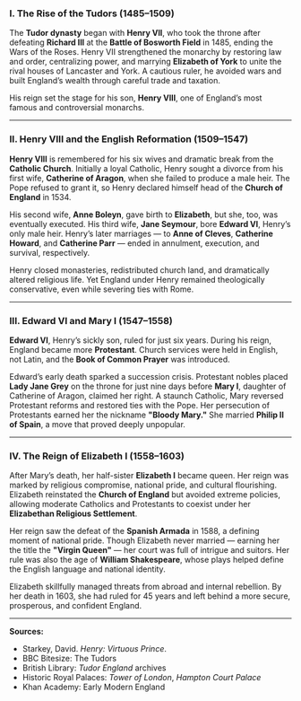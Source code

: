 ### I. The Rise of the Tudors (1485–1509)

The **Tudor dynasty** began with **Henry VII**, who took the throne after defeating **Richard III** at the **Battle of Bosworth Field** in 1485, ending the Wars of the Roses. Henry VII strengthened the monarchy by restoring law and order, centralizing power, and marrying **Elizabeth of York** to unite the rival houses of Lancaster and York. A cautious ruler, he avoided wars and built England’s wealth through careful trade and taxation.

His reign set the stage for his son, **Henry VIII**, one of England’s most famous and controversial monarchs.

---

### II. Henry VIII and the English Reformation (1509–1547)

**Henry VIII** is remembered for his six wives and dramatic break from the **Catholic Church**. Initially a loyal Catholic, Henry sought a divorce from his first wife, **Catherine of Aragon**, when she failed to produce a male heir. The Pope refused to grant it, so Henry declared himself head of the **Church of England** in 1534.

His second wife, **Anne Boleyn**, gave birth to **Elizabeth**, but she, too, was eventually executed. His third wife, **Jane Seymour**, bore **Edward VI**, Henry’s only male heir. Henry’s later marriages — to **Anne of Cleves**, **Catherine Howard**, and **Catherine Parr** — ended in annulment, execution, and survival, respectively.

Henry closed monasteries, redistributed church land, and dramatically altered religious life. Yet England under Henry remained theologically conservative, even while severing ties with Rome.

---

### III. Edward VI and Mary I (1547–1558)

**Edward VI**, Henry’s sickly son, ruled for just six years. During his reign, England became more **Protestant**. Church services were held in English, not Latin, and the **Book of Common Prayer** was introduced.

Edward’s early death sparked a succession crisis. Protestant nobles placed **Lady Jane Grey** on the throne for just nine days before **Mary I**, daughter of Catherine of Aragon, claimed her right. A staunch Catholic, Mary reversed Protestant reforms and restored ties with the Pope. Her persecution of Protestants earned her the nickname **"Bloody Mary."** She married **Philip II of Spain**, a move that proved deeply unpopular.

---

### IV. The Reign of Elizabeth I (1558–1603)

After Mary’s death, her half-sister **Elizabeth I** became queen. Her reign was marked by religious compromise, national pride, and cultural flourishing. Elizabeth reinstated the **Church of England** but avoided extreme policies, allowing moderate Catholics and Protestants to coexist under her **Elizabethan Religious Settlement**.

Her reign saw the defeat of the **Spanish Armada** in 1588, a defining moment of national pride. Though Elizabeth never married — earning her the title the **"Virgin Queen"** — her court was full of intrigue and suitors. Her rule was also the age of **William Shakespeare**, whose plays helped define the English language and national identity.

Elizabeth skillfully managed threats from abroad and internal rebellion. By her death in 1603, she had ruled for 45 years and left behind a more secure, prosperous, and confident England.

---

**Sources:**
- Starkey, David. *Henry: Virtuous Prince*.
- BBC Bitesize: The Tudors
- British Library: *Tudor England* archives
- Historic Royal Palaces: *Tower of London*, *Hampton Court Palace*
- Khan Academy: Early Modern England
